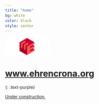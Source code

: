 ```yaml
---
title: "home"
bg: white
color: black
style: center
---
```

<img src="img/ehrencrona_logo.gif">

# www.ehrencrona.org
{: .text-purple}

<span id="forkongithub">
  <a href="{{ site.source_link }}" class="bg-blue">
    Under construction.
  </a>
</span>
